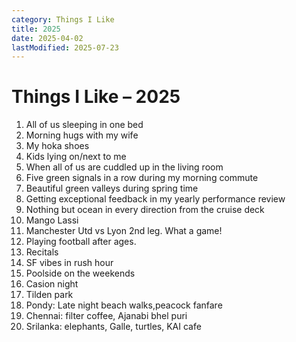 ```yaml
---
category: Things I Like
title: 2025
date: 2025-04-02
lastModified: 2025-07-23
---
```


# Things I Like – 2025

1. All of us sleeping in one bed
2. Morning hugs with my wife
3. My hoka shoes
4. Kids lying on/next to me
5. When all of us are cuddled up in the living room
6. Five green signals in a row during my morning commute 
7. Beautiful green valleys during spring time
8. Getting exceptional feedback in my yearly performance review
9. Nothing but ocean in every direction from the cruise deck 
10. Mango Lassi
11. Manchester Utd vs Lyon 2nd leg. What a game!
12. Playing football after ages.
13. Recitals
14. SF vibes in rush hour
15. Poolside on the weekends
16. Casion night
17. Tilden park
18. Pondy: Late night beach walks,peacock fanfare
19. Chennai: filter coffee, Ajanabi bhel puri
20. Srilanka: elephants, Galle, turtles, KAI cafe
